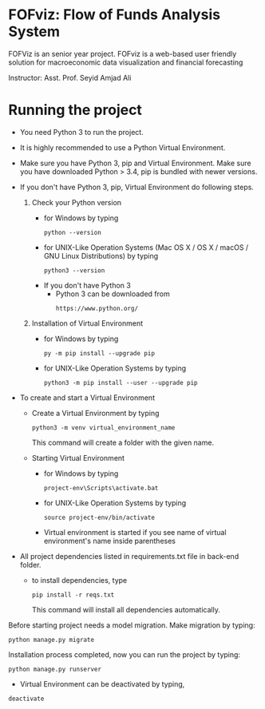 # FOFviz: Flow of Funds Analysis System
FOFViz is an senior year project. FOFviz is a web-based user friendly solution
for macroeconomic data visualization and
financial forecasting

Instructor: Asst. Prof. Seyid Amjad Ali

# Running the project

* You need Python 3 to run the project.

* It is highly recommended to use a Python Virtual Environment.
* Make sure you have Python 3, pip and Virtual Environment. Make sure you have downloaded Python > 3.4, pip is bundled with newer versions. 

* If you don't have Python 3, pip, Virtual Environment do following steps.

  1. Check your Python version
      * for Windows by typing
          ```
          python --version
          ```  
      * for UNIX-Like Operation Systems (Mac OS X / OS X / macOS / GNU Linux Distributions) by typing
          ```
          python3 --version
          ```
      * If you don't have Python 3
         * Python 3 can be downloaded from
             ```
             https://www.python.org/
             ```

  2. Installation of  Virtual Environment
      * for Windows by typing
          ```
          py -m pip install --upgrade pip
          ```  
      * for UNIX-Like Operation Systems by typing
          ```
          python3 -m pip install --user --upgrade pip  
          ```


* To create and start a Virtual Environment
  * Create a Virtual Environment by typing
     ```
     python3 -m venv virtual_environment_name
     ```
     This command will create a folder with the given name.

  * Starting Virtual Environment
    * for Windows by typing
        ```
        project-env\Scripts\activate.bat
        ```  
    * for UNIX-Like Operation Systems by typing
        ```
       source project-env/bin/activate
        ```
    
    * Virtual environment is started if you see name of virtual environment's name inside parentheses 
    
* All project dependencies listed in requirements.txt file in back-end folder.
    * to install dependencies, type
        ```
        pip install -r reqs.txt
        ```  
        This command will install all dependencies automatically.


Before starting project needs a model migration. Make migration by typing:

```
python manage.py migrate
```


Installation process completed, now you can run the project by typing:

```
python manage.py runserver
```
  
* Virtual Environment can be deactivated by typing,
```
deactivate
```
